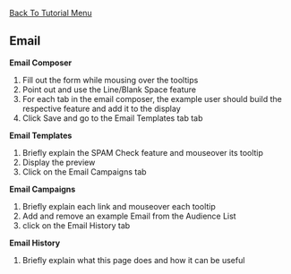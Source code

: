 <a href="/README.md">Back To Tutorial Menu</a>

<h2>Email</h2>

<strong>Email Composer</strong>
<ol>
<li>Fill out the form while mousing over the tooltips</li>
<li>Point out and use the Line/Blank Space feature</li>
<li>For each tab in the email composer, the example user should build the respective feature and add it to the display</li>
<li>Click Save and go to the Email Templates tab tab</li>
</ol>

<strong>Email Templates</strong>
<ol>
<li>Briefly explain the SPAM Check feature and mouseover its tooltip</li>
<li>Display the preview</li>
<li>Click on the Email Campaigns tab</li>
</ol>

<strong>Email Campaigns</strong>
<ol>
<li>Briefly explain each link and mouseover each tooltip</li>
<li>Add and remove an example Email from the Audience List</li>
<li>click on the Email History tab</li>
</ol>

<strong>Email History</strong>
<ol>
<li>Briefly explain what this page does and how it can be useful</li>
</ol>
